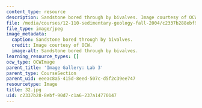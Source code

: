 ```yaml
---
content_type: resource
description: Sandstone bored through by bivalves. Image courtesy of OCW.
file: /media/courses/12-110-sedimentary-geology-fall-2004/c2337b288ebf90d7c1a6237a14770147_32.jpg
file_type: image/jpeg
image_metadata:
  caption: Sandstone bored through by bivalves.
  credit: Image courtesy of OCW.
  image-alt: Sandstone bored through by bivalves.
learning_resource_types: []
ocw_type: OCWImage
parent_title: 'Image Gallery: Lab 3'
parent_type: CourseSection
parent_uid: eeeac8a5-415d-8eed-507c-d5f2c39ee747
resourcetype: Image
title: 32.jpg
uid: c2337b28-8ebf-90d7-c1a6-237a14770147
---
```

